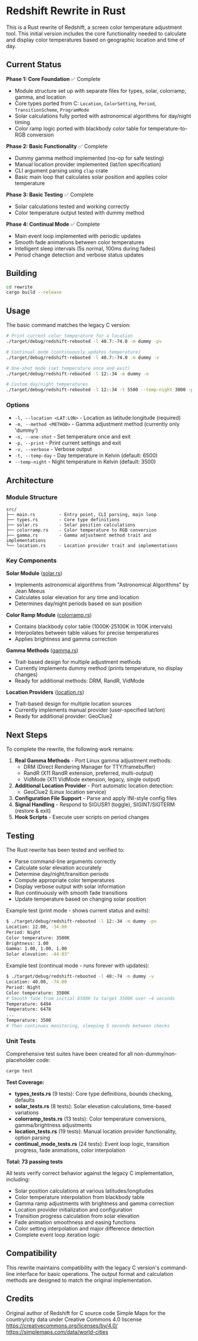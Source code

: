 # Redshift Rewrite in Rust

This is a Rust rewrite of Redshift, a screen color temperature adjustment tool. This initial version includes the core functionality needed to calculate and display color temperatures based on geographic location and time of day.

## Current Status

**Phase 1: Core Foundation** ✅ Complete
- Module structure set up with separate files for types, solar, colorramp, gamma, and location
- Core types ported from C: `Location`, `ColorSetting`, `Period`, `TransitionScheme`, `ProgramMode`
- Solar calculations fully ported with astronomical algorithms for day/night timing
- Color ramp logic ported with blackbody color table for temperature-to-RGB conversion

**Phase 2: Basic Functionality** ✅ Complete
- Dummy gamma method implemented (no-op for safe testing)
- Manual location provider implemented (lat/lon specification)
- CLI argument parsing using `clap` crate
- Basic main loop that calculates solar position and applies color temperature

**Phase 3: Basic Testing** ✅ Complete
- Solar calculations tested and working correctly
- Color temperature output tested with dummy method

**Phase 4: Continual Mode** ✅ Complete
- Main event loop implemented with periodic updates
- Smooth fade animations between color temperatures
- Intelligent sleep intervals (5s normal, 100ms during fades)
- Period change detection and verbose status updates

## Building

```bash
cd rewrite
cargo build --release
```

## Usage

The basic command matches the legacy C version:

```bash
# Print current color temperature for a location
./target/debug/redshift-rebooted -l 40.7:-74.0 -m dummy -pv

# Continual mode (continuously updates temperature)
./target/debug/redshift-rebooted -l 40.7:-74.0 -m dummy -v

# One-shot mode (set temperature once and exit)
./target/debug/redshift-rebooted -l 12:-34 -m dummy -o

# Custom day/night temperatures
./target/debug/redshift-rebooted -l 12:-34 -t 5500 --temp-night 3000 -p
```

### Options

- `-l, --location <LAT:LON>` - Location as latitude:longitude (required)
- `-m, --method <METHOD>` - Gamma adjustment method (currently only 'dummy')
- `-o, --one-shot` - Set temperature once and exit
- `-p, --print` - Print current settings and exit
- `-v, --verbose` - Verbose output
- `-t, --temp-day` - Day temperature in Kelvin (default: 6500)
- `--temp-night` - Night temperature in Kelvin (default: 3500)

## Architecture

### Module Structure

```
src/
├── main.rs         - Entry point, CLI parsing, main loop
├── types.rs        - Core type definitions
├── solar.rs        - Solar position calculations
├── colorramp.rs    - Color temperature to RGB conversion
├── gamma.rs        - Gamma adjustment method trait and implementations
└── location.rs     - Location provider trait and implementations
```

### Key Components

**Solar Module** ([solar.rs](src/solar.rs))
- Implements astronomical algorithms from "Astronomical Algorithms" by Jean Meeus
- Calculates solar elevation for any time and location
- Determines day/night periods based on sun position

**Color Ramp Module** ([colorramp.rs](src/colorramp.rs))
- Contains blackbody color table (1000K-25100K in 100K intervals)
- Interpolates between table values for precise temperatures
- Applies brightness and gamma correction

**Gamma Methods** ([gamma.rs](src/gamma.rs))
- Trait-based design for multiple adjustment methods
- Currently implements dummy method (prints temperature, no display changes)
- Ready for additional methods: DRM, RandR, VidMode

**Location Providers** ([location.rs](src/location.rs))
- Trait-based design for multiple location sources
- Currently implements manual provider (user-specified lat/lon)
- Ready for additional provider: GeoClue2

## Next Steps

To complete the rewrite, the following work remains:

1. **Real Gamma Methods** - Port Linux gamma adjustment methods:
   - DRM (Direct Rendering Manager for TTY/framebuffer)
   - RandR (X11 RandR extension, preferred, multi-output)
   - VidMode (X11 VidMode extension, legacy, single output)
2. **Additional Location Provider** - Port automatic location detection:
   - GeoClue2 (Linux location service)
3. **Configuration File Support** - Parse and apply INI-style config files
4. **Signal Handling** - Respond to SIGUSR1 (toggle), SIGINT/SIGTERM (restore & exit)
5. **Hook Scripts** - Execute user scripts on period changes

## Testing

The Rust rewrite has been tested and verified to:
- Parse command-line arguments correctly
- Calculate solar elevation accurately
- Determine day/night/transition periods
- Compute appropriate color temperatures
- Display verbose output with solar information
- Run continuously with smooth fade transitions
- Update temperature based on changing solar position

Example test (print mode - shows current status and exits):
```bash
$ ./target/debug/redshift-rebooted -l 12:-34 -m dummy -pv
Location: 12.00, -34.00
Period: Night
Color temperature: 3500K
Brightness: 1.00
Gamma: 1.00, 1.00, 1.00
Solar elevation: -44.03°
```

Example test (continual mode - runs forever with updates):
```bash
$ ./target/debug/redshift-rebooted -l 40:-74 -m dummy -v
Location: 40.00, -74.00
Period: Night
Color temperature: 3500K
# Smooth fade from initial 6500K to target 3500K over ~4 seconds
Temperature: 6494
Temperature: 6478
...
Temperature: 3500
# Then continues monitoring, sleeping 5 seconds between checks
```

### Unit Tests

Comprehensive test suites have been created for all non-dummy/non-placeholder code:

```bash
cargo test
```

**Test Coverage:**
- **types_tests.rs** (9 tests): Core type definitions, bounds checking, defaults
- **solar_tests.rs** (8 tests): Solar elevation calculations, time-based variations
- **colorramp_tests.rs** (13 tests): Color temperature conversions, gamma/brightness adjustments
- **location_tests.rs** (19 tests): Manual location provider functionality, option parsing
- **continual_mode_tests.rs** (24 tests): Event loop logic, transition progress, fade animations, color interpolation

**Total: 73 passing tests**

All tests verify correct behavior against the legacy C implementation, including:
- Solar position calculations at various latitudes/longitudes
- Color temperature interpolation from blackbody table
- Gamma ramp adjustments with brightness and gamma correction
- Location provider initialization and configuration
- Transition progress calculation from solar elevation
- Fade animation smoothness and easing functions
- Color setting interpolation and major difference detection
- Complete event loop iteration logic

## Compatibility

This rewrite maintains compatibility with the legacy C version's command-line interface for basic operations. The output format and calculation methods are designed to match the original implementation.


## Credits
Original author of Redshift for C source code
Simple Maps for the country/city data under Creative Commons 4.0 liscense
https://creativecommons.org/licenses/by/4.0/
https://simplemaps.com/data/world-cities
